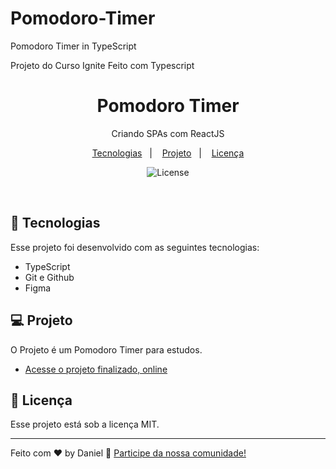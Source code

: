 # Pomodoro-Timer
Pomodoro Timer in TypeScript

Projeto do Curso Ignite Feito com Typescript


<h1 align="center"> Pomodoro Timer </h1>

<p align="center">
Criando SPAs com ReactJS <br/>
</p>

<p align="center">
  <a href="#-tecnologias">Tecnologias</a>&nbsp;&nbsp;&nbsp;|&nbsp;&nbsp;&nbsp;
  <a href="#-projeto">Projeto</a>&nbsp;&nbsp;&nbsp;|&nbsp;&nbsp;&nbsp;
  <a href="#memo-licença">Licença</a>
</p>

<p align="center">
  <img alt="License" src="https://img.shields.io/static/v1?label=license&message=MIT&color=49AA26&labelColor=000000">
</p>

<br>



## 🚀 Tecnologias

Esse projeto foi desenvolvido com as seguintes tecnologias:


- TypeScript
- Git e Github
- Figma

## 💻 Projeto

O Projeto é um Pomodoro Timer para estudos.

- [Acesse o projeto finalizado, online](https://pomodoro-timer-wheat-nu.vercel.app)


## :memo: Licença

Esse projeto está sob a licença MIT.

---

Feito com ♥ by Daniel :wave: [Participe da nossa comunidade!](https://discord.gg/QvTzMj9n)
